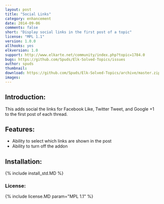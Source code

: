 ```yaml
---
layout: post
title: "Social Links"
category: enhancement
date: 2014-09-06
comments: false
short: "Display social links in the first post of a topic"
license: "MPL 1.1"
version: 1.0.0
allhooks: yes
elkversion: 1.0
support: http://www.elkarte.net/community/index.php?topic=1784.0
bugs: https://github.com/Spuds/Elk-Solved-Topics/issues
author: spuds
thumbnail:
download: https://github.com/Spuds/Elk-Solved-Topics/archive/master.zip
images:
---
```


## Introduction:
This adds social the links for Facebook Like, Twitter Tweet, and Google +1 to the first post of each thread.

## Features:
-  Ability to select which links are shown in the post
-  Ability to turn off the addon

## Installation:
{% include install_std.MD %}

### License:
{% include license.MD param="MPL 1.1" %}